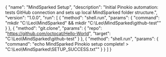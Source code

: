 {
  "name": "MindSparked Setup",
  "description": "Initial Pinokio automation: tests GitHub connection and sets up local MindSparked folder structure.",
  "version": "1.0.0",
  "run": [
    {
      "method": "shell.run",
      "params": {
        "command": "mkdir \"C:\\Leo\\MindSparked\" && mkdir \"C:\\Leo\\MindSparked\\github-test\""
      }
    },
    {
      "method": "git.clone",
      "params": {
        "repo": "https://github.com/octocat/Hello-World",
        "target": "C:\\Leo\\MindSparked\\github-test"
      }
    },
    {
      "method": "shell.run",
      "params": {
        "command": "echo MindSparked Pinokio setup complete! > \"C:\\Leo\\MindSparked\\SETUP_SUCCESS.txt\""
      }
    }
  ]
}
